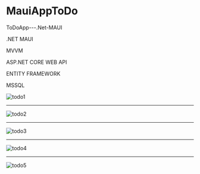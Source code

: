 # MauiAppToDo
ToDoApp---.Net-MAUI

.NET MAUI

MVVM

ASP.NET CORE WEB API

ENTITY FRAMEWORK

MSSQL



![todo1](https://github.com/batuhan023/MauiAppToDo/assets/92747705/4a41eb5b-2f49-454e-ade6-55cfd84c5d7c)


--------------------------------------------------------------------------------------------------------

![todo2](https://github.com/batuhan023/MauiAppToDo/assets/92747705/c54017b2-12b1-4368-9d2c-22a5539edd68)


-------------------------------------------------------------------------------------------------------

![todo3](https://github.com/batuhan023/MauiAppToDo/assets/92747705/0debf876-b1d8-4325-9dd6-1883bf157d20)


--------------------------------------------------------------------------------------------------------

![todo4](https://github.com/batuhan023/MauiAppToDo/assets/92747705/49072a99-beb4-4567-9882-24e853ca2a3d)


--------------------------------------------------------------------------------------------------------

![todo5](https://github.com/batuhan023/MauiAppToDo/assets/92747705/668a0bdf-e833-48c1-82e0-a96628c8a4e2)
